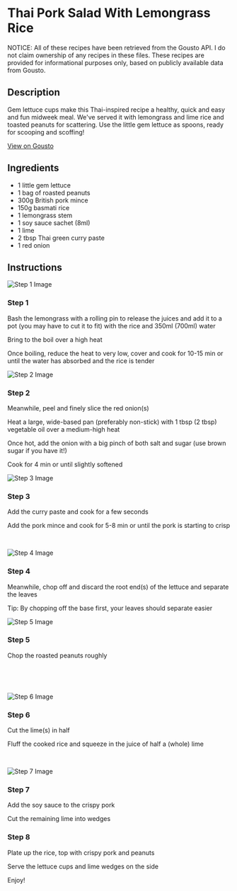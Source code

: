 # Thai Pork Salad With Lemongrass Rice 

NOTICE: All of these recipes have been retrieved from the Gousto API. I do not claim ownership of any recipes in these files. These recipes are provided for informational purposes only, based on publicly available data from Gousto.

## Description

Gem lettuce cups make this Thai-inspired recipe a healthy, quick and easy and fun midweek meal. We've served it with lemongrass and lime rice and toasted peanuts for scattering. Use the little gem lettuce as spoons, ready for scooping and scoffing!

[View on Gousto](https://www.gousto.co.uk/recipes/cookbook/thai-pork-salad-with-lemongrass-rice)

## Ingredients

- 1 little gem lettuce 
- 1 bag of roasted peanuts
- 300g British pork mince
- 150g basmati rice 
- 1 lemongrass stem
- 1 soy sauce sachet (8ml)
- 1 lime
- 2 tbsp Thai green curry paste 
- 1 red onion

## Instructions

![Step 1 Image](https://production-media.gousto.co.uk/cms/recipe-step-image/529.-step--1-x200.jpg)

### Step 1

Bash the lemongrass with a rolling pin to release the juices and add it to a pot (you may have to cut it to fit) with the rice and 350ml <span class="text-danger">(700ml)</span> water&nbsp;


Bring to the boil over a high heat


Once boiling, reduce the heat to very low, cover and cook for 10-15 min or until the water has absorbed and the rice is tender

![Step 2 Image](https://production-media.gousto.co.uk/cms/recipe-step-image/529.-step--2-x200.jpg)

### Step 2

Meanwhile, peel and finely slice the red onion<span class="text-danger">(s)</span>


Heat a large, wide-based pan (preferably non-stick) with 1 tbsp <span class="text-danger">(2 tbsp)</span> vegetable oil over a medium-high heat


Once hot, add the onion with a big pinch of both salt and sugar (use brown sugar if you have it!)


Cook for 4 min or until slightly softened

![Step 3 Image](https://production-media.gousto.co.uk/cms/recipe-step-image/529.-step--3-x200.jpg)

### Step 3

Add the curry paste and cook for a few seconds&nbsp;


Add the pork mince and cook for 5-8 min or until the pork is starting to crisp


&nbsp;

![Step 4 Image](https://production-media.gousto.co.uk/cms/recipe-step-image/529.-step--4-x200.jpg)

### Step 4

Meanwhile, chop off and discard the root end<span class="text-danger">(s)</span> of the lettuce and separate the leaves&nbsp;


Tip: By chopping off the base first, your leaves should separate easier

![Step 5 Image](https://production-media.gousto.co.uk/cms/recipe-step-image/529.-step--5-x200.jpg)

### Step 5

Chop the roasted peanuts roughly


&nbsp;


&nbsp;

![Step 6 Image](https://production-media.gousto.co.uk/cms/recipe-step-image/529.-step--6-x200.jpg)

### Step 6

Cut the lime<span class="text-danger">(s)</span> in half


Fluff the cooked rice and squeeze in the juice of half a&nbsp;<span class="text-danger">(whole)</span> lime


&nbsp;

![Step 7 Image](https://production-media.gousto.co.uk/cms/recipe-step-image/529.-step--7-x200.jpg)

### Step 7

Add the soy sauce to the crispy pork


Cut the remaining lime into wedges

### Step 8

Plate up the rice, top with crispy pork and peanuts&nbsp;


Serve the lettuce cups and lime wedges on the side


Enjoy!

